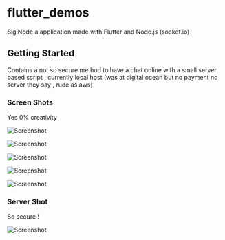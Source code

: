 # flutter_demos

SigiNode a application made with Flutter and Node.js (socket.io)

## Getting Started

Contains a not so secure method to have a chat online with a small server based script , currently local host (was at digital ocean but no payment no server they say , rude as aws)

### Screen Shots 

Yes 0% creativity 


![Screenshot](ss/1.jpeg?raw=true "Nothing To Say")

![Screenshot](ss/2.jpeg?raw=true "Nothing To Say")

![Screenshot](ss/3.jpeg?raw=true "Nothing To Say")

![Screenshot](ss/4.jpeg?raw=true "Nothing To Say")

![Screenshot](ss/5.jpeg?raw=true "Nothing To Say")

### Server Shot 

So secure !

![Screenshot](ss/Capture.png?raw=true "Nothing To Say")

